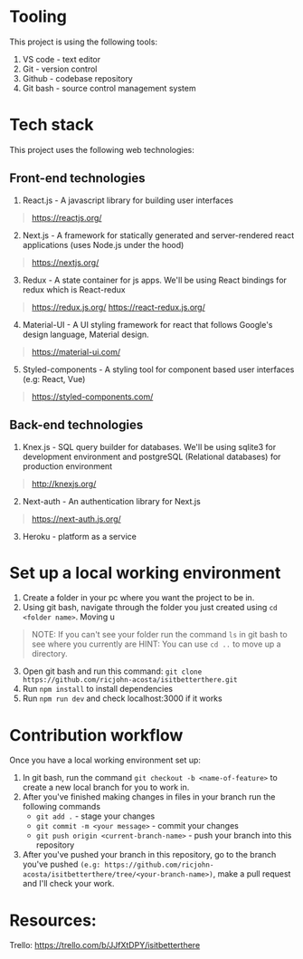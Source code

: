 # Tooling
This project is using the following tools: 

1. VS code - text editor
2. Git - version control
3. Github - codebase repository
4. Git bash - source control management system

# Tech stack
This project uses the following web technologies: 

## Front-end technologies
1. React.js - A javascript library for building user interfaces
> https://reactjs.org/
2. Next.js - A framework for statically generated and server-rendered react applications (uses Node.js under the hood)
> https://nextjs.org/
3. Redux - A state container for js apps. We'll be using React bindings for redux which is React-redux
> https://redux.js.org/
> https://react-redux.js.org/
4. Material-UI - A UI styling framework for react that follows Google's design language, Material design.
> https://material-ui.com/
5. Styled-components - A styling tool for component based user interfaces (e.g: React, Vue)
> https://styled-components.com/

## Back-end technologies
1. Knex.js - SQL query builder for databases. We'll be using sqlite3 for development environment and postgreSQL (Relational databases) for production environment
> http://knexjs.org/
2. Next-auth - An authentication library for Next.js
> https://next-auth.js.org/
3. Heroku - platform as a service


# Set up a local working environment
1. Create a folder in your pc where you want the project to be in.
2. Using git bash, navigate through the folder you just created using `cd <folder name>`. Moving u
> NOTE: If you can't see your folder run the command `ls` in git bash to see where you currently are
> HINT: You can use `cd ..` to move up a directory.
3. Open git bash and run this command: `git clone https://github.com/ricjohn-acosta/isitbetterthere.git`
4. Run `npm install` to install dependencies
5. Run `npm run dev` and check localhost:3000 if it works

# Contribution workflow
Once you have a local working environment set up:

1. In git bash, run the command `git checkout -b <name-of-feature>` to create a new local branch for you to work in.
2. After you've finished making changes in files in your branch run the following commands
   * `git add .` - stage your changes
   * `git commit -m <your message>` - commit your changes
   * `git push origin <current-branch-name>` - push your branch into this repository
3. After you've pushed your branch in this repository, go to the branch you've pushed `(e.g: https://github.com/ricjohn-acosta/isitbetterthere/tree/<your-branch-name>)`, make a pull request and I'll check your work.

# Resources:
Trello: https://trello.com/b/JJfXtDPY/isitbetterthere
